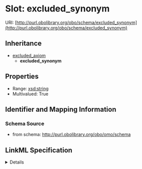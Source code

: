 # Slot: excluded_synonym

URI: [http://purl.obolibrary.org/obo/schema/excluded_synonym](http://purl.obolibrary.org/obo/schema/excluded_synonym)




## Inheritance

* [excluded_axiom](excluded_axiom.md)
    * **excluded_synonym**





## Properties

* Range: [xsd:string](http://www.w3.org/2001/XMLSchema#string)
* Multivalued: True







## Identifier and Mapping Information







### Schema Source


* from schema: http://purl.obolibrary.org/obo/omo/schema




## LinkML Specification

<details>
```yaml
name: excluded_synonym
from_schema: http://purl.obolibrary.org/obo/omo/schema
exact_mappings:
- skos:hiddenSynonym
rank: 1000
is_a: excluded_axiom
multivalued: true
alias: excluded_synonym
domain_of:
- HasLifeCycle
range: string

```
</details>
